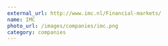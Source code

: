 ```yaml
---
external_url: http://www.imc.nl/Financial-markets/
name: IMC
photo_url: /images/companies/imc.png
category: companies
---
```


